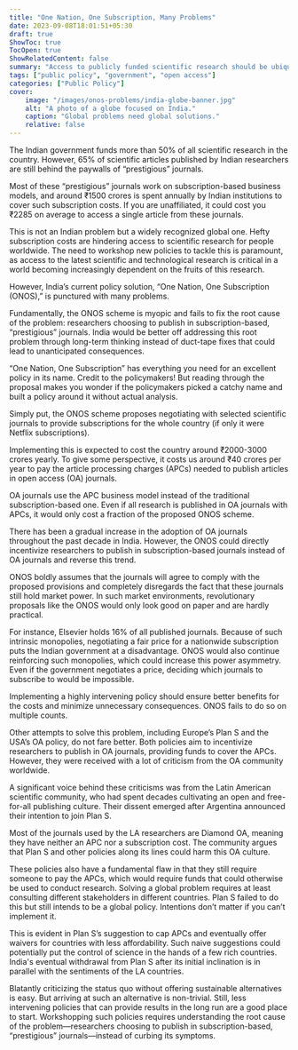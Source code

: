 ```yaml
---
title: "One Nation, One Subscription, Many Problems"
date: 2023-09-08T18:01:51+05:30
draft: true
ShowToc: true
TocOpen: true
ShowRelatedContent: false
summary: "Access to publicly funded scientific research should be ubiquitous. But the current plan to achieve this is far from ideal."
tags: ["public policy", "government", "open access"]
categories: ["Public Policy"]
cover:
    image: "/images/onos-problems/india-globe-banner.jpg"
    alt: "A photo of a globe focused on India."
    caption: "Global problems need global solutions."
    relative: false
---
```


The Indian government funds more than 50% of all scientific research in the country. However, 65% of scientific articles published by Indian researchers are still behind the paywalls of “prestigious” journals.

Most of these “prestigious” journals work on subscription-based business models, and around ₹1500 crores is spent annually by Indian institutions to cover such subscription costs. If you are unaffiliated, it could cost you ₹2285 on average to access a single article from these journals.

This is not an Indian problem but a widely recognized global one. Hefty subscription costs are hindering access to scientific research for people worldwide. The need to workshop new policies to tackle this is paramount, as access to the latest scientific and technological research is critical in a world becoming increasingly dependent on the fruits of this research.

However, India’s current policy solution, “One Nation, One Subscription (ONOS),” is punctured with many problems.

Fundamentally, the ONOS scheme is myopic and fails to fix the root cause of the problem: researchers choosing to publish in subscription-based, “prestigious” journals. India would be better off addressing this root problem through long-term thinking instead of duct-tape fixes that could lead to unanticipated consequences.

“One Nation, One Subscription” has everything you need for an excellent policy in its name. Credit to the policymakers! But reading through the proposal makes you wonder if the policymakers picked a catchy name and built a policy around it without actual analysis.

Simply put, the ONOS scheme proposes negotiating with selected scientific journals to provide subscriptions for the whole country (if only it were Netflix subscriptions).

Implementing this is expected to cost the country around ₹2000-3000 crores yearly. To give some perspective, it costs us around ₹40 crores per year to pay the article processing charges (APCs) needed to publish articles in open access (OA) journals.

OA journals use the APC business model instead of the traditional subscription-based one. Even if all research is published in OA journals with APCs, it would only cost a fraction of the proposed ONOS scheme.

There has been a gradual increase in the adoption of OA journals throughout the past decade in India. However, the ONOS could directly incentivize researchers to publish in subscription-based journals instead of OA journals and reverse this trend.

ONOS boldly assumes that the journals will agree to comply with the proposed provisions and completely disregards the fact that these journals still hold market power. In such market environments, revolutionary proposals like the ONOS would only look good on paper and are hardly practical.

For instance, Elsevier holds 16% of all published journals. Because of such intrinsic monopolies, negotiating a fair price for a nationwide subscription puts the Indian government at a disadvantage. ONOS would also continue reinforcing such monopolies, which could increase this power asymmetry. Even if the government negotiates a price, deciding which journals to subscribe to would be impossible.

Implementing a highly intervening policy should ensure better benefits for the costs and minimize unnecessary consequences. ONOS fails to do so on multiple counts.

Other attempts to solve this problem, including Europe’s Plan S and the USA’s OA policy, do not fare better. Both policies aim to incentivize researchers to publish in OA journals, providing funds to cover the APCs. However, they were received with a lot of criticism from the OA community worldwide.

A significant voice behind these criticisms was from the Latin American scientific community, who had spent decades cultivating an open and free-for-all publishing culture. Their dissent emerged after Argentina announced their intention to join Plan S.

Most of the journals used by the LA researchers are Diamond OA, meaning they have neither an APC nor a subscription cost. The community argues that Plan S and other policies along its lines could harm this OA culture.

These policies also have a fundamental flaw in that they still require someone to pay the APCs, which would require funds that could otherwise be used to conduct research. Solving a global problem requires at least consulting different stakeholders in different countries. Plan S failed to do this but still intends to be a global policy. Intentions don’t matter if you can’t implement it.

This is evident in Plan S’s suggestion to cap APCs and eventually offer waivers for countries with less affordability. Such naive suggestions could potentially put the control of science in the hands of a few rich countries. India's eventual withdrawal from Plan S after its initial inclination is in parallel with the sentiments of the LA countries.

Blatantly criticizing the status quo without offering sustainable alternatives is easy. But arriving at such an alternative is non-trivial. Still, less intervening policies that can provide results in the long run are a good place to start. Workshopping such policies requires understanding the root cause of the problem—researchers choosing to publish in subscription-based, “prestigious” journals—instead of curbing its symptoms.
